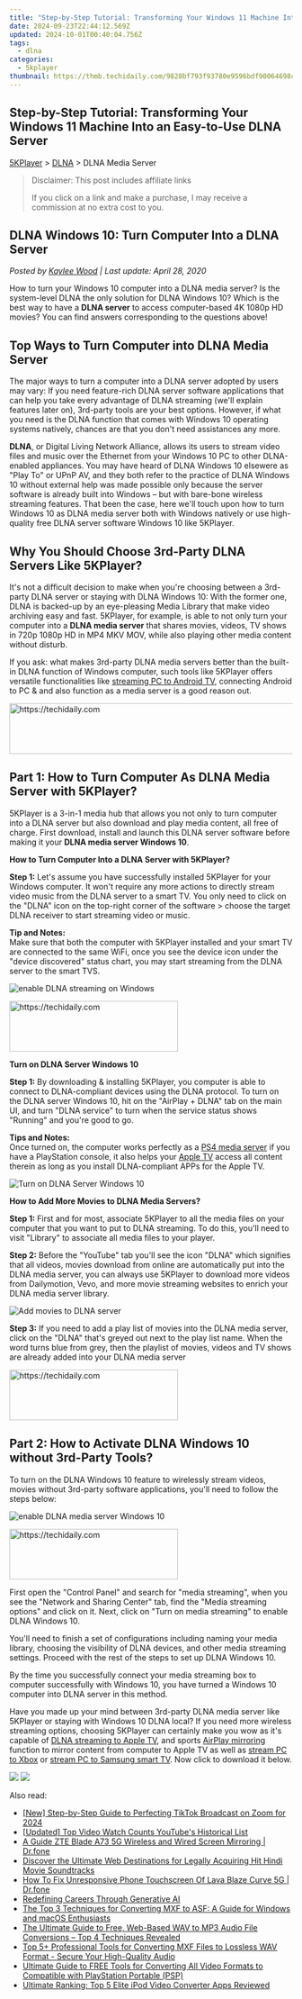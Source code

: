 ```yaml
---
title: "Step-by-Step Tutorial: Transforming Your Windows 11 Machine Into an Easy-to-Use DLNA Server"
date: 2024-09-23T22:44:12.569Z
updated: 2024-10-01T00:40:04.756Z
tags:
  - dlna
categories:
  - 5kplayer
thumbnail: https://thmb.techidaily.com/9828bf793f93780e9596bdf90064698c2faf8ab4424f88be5c51fa1662b48994.jpg
---
```


## Step-by-Step Tutorial: Transforming Your Windows 11 Machine Into an Easy-to-Use DLNA Server

[5KPlayer](https://tools.techidaily.com/5kplayer/products/) \> [DLNA](https://tools.techidaily.com/5kplayer/dlna/) \> DLNA Media Server

>  Disclaimer: This post includes affiliate links
>
>  If you click on a link and make a purchase, I may receive a commission at no extra cost to you.
>

## DLNA Windows 10: Turn Computer Into a DLNA Server

 _Posted by [Kaylee Wood](https://www.quora.com/profile/Amanda-Hu-21) | Last update: April 28, 2020_

How to turn your Windows 10 computer into a DLNA media server? Is the system-level DLNA the only solution for DLNA Windows 10? Which is the best way to have a **DLNA server** to access computer-based 4K 1080p HD movies? You can find answers corresponding to the questions above!

## Top Ways to Turn Computer into DLNA Media Server

The major ways to turn a computer into a DLNA server adopted by users may vary: If you need feature-rich DLNA server software applications that can help you take every advantage of DLNA streaming (we'll explain features later on), 3rd-party tools are your best options. However, if what you need is the DLNA function that comes with Windows 10 operating systems natively, chances are that you don't need assistances any more. 

**DLNA**, or Digital Living Network Alliance, allows its users to stream video files and music over the Ethernet from your Windows 10 PC to other DLNA-enabled appliances. You may have heard of DLNA Windows 10 elsewere as "Play To" or UPnP AV, and they both refer to the practice of DLNA Windows 10 without external help was made possible only because the server software is already built into Windows – but with bare-bone wireless streaming features. That been the case, here we'll touch upon how to turn Windows 10 as DLNA media server both with Windows natively or use high-quality free DLNA server software Windows 10 like 5KPlayer.

## Why You Should Choose 3rd-Party DLNA Servers Like 5KPlayer?

It's not a difficult decision to make when you're choosing between a 3rd-party DLNA server or staying with DLNA Windows 10: With the former one, DLNA is backed-up by an eye-pleasing Media Library that make video archiving easy and fast. 5KPlayer, for example, is able to not only turn your computer into a **DLNA media server** that shares movies, videos, TV shows in 720p 1080p HD in MP4 MKV MOV, while also playing other media content without disturb. 

If you ask: what makes 3rd-party DLNA media servers better than the built-in DLNA function of Windows computer, such tools like 5KPlayer offers versatile functionalities like [streaming PC to Android TV](https://tools.techidaily.com/5kplayer/dlna/), connecting Android to PC & and also function as a media server is a good reason out.

<!-- affiliate ads begin -->
<a href="https://imp.i357552.net/c/5597632/994842/11832" target="_top" id="994842">
  <img src="//a.impactradius-go.com/display-ad/11832-994842" border="0" alt="https://techidaily.com" width="728" height="90"/>
</a>
<img height="0" width="0" src="https://imp.i357552.net/i/5597632/994842/11832" style="position:absolute;visibility:hidden;" border="0" />
<!-- affiliate ads end -->

## Part 1: How to Turn Computer As DLNA Media Server with 5KPlayer?

5KPlayer is a 3-in-1 media hub that allows you not only to turn computer into a DLNA server but also download and play media content, all free of charge. First download, install and launch this DLNA server software before making it your **DLNA media server Windows 10**.

**How to Turn Computer Into a DLNA Server with 5KPlayer?**

**Step 1:** Let's assume you have successfully installed 5KPlayer for your Windows computer. It won't require any more actions to directly stream video music from the DLNA server to a smart TV. You only need to click on the "DLNA" icon on the top-right corner of the software > choose the target DLNA receiver to start streaming video or music.

**Tip and Notes:**   
 Make sure that both the computer with 5KPlayer installed and your smart TV are connected to the same WiFi, once you see the device icon under the "device discovered" status chart, you may start streaming from the DLNA server to the smart TVS.

![enable DLNA streaming on Windows](https://www.5kplayer.com/dlna/img/dlna-compliant-5kplayer.jpg) 

<!-- affiliate ads begin -->
<a href="https://aligracehair.sjv.io/c/5597632/2047406/19272" target="_top" id="2047406">
  <img src="//a.impactradius-go.com/display-ad/19272-2047406" border="0" alt="https://techidaily.com" width="300" height="90"/>
</a>
<img height="0" width="0" src="https://aligracehair.sjv.io/i/5597632/2047406/19272" style="position:absolute;visibility:hidden;" border="0" />
<!-- affiliate ads end -->

**Turn on DLNA Server Windows 10**

**Step 1:** By downloading & installing 5KPlayer, you computer is able to connect to DLNA-compliant devices using the DLNA protocol. To turn on the DLNA server Windows 10, hit on the "AirPlay + DLNA" tab on the main UI, and turn "DLNA service" to turn when the service status shows "Running" and you're good to go.

**Tips and Notes:**  
 Once turned on, the computer works perfectly as a [PS4 media server](https://tools.techidaily.com/5kplayer/dlna/) if you have a PlayStation console, it also helps your [Apple TV](https://tools.techidaily.com/5kplayer/dlna/) access all content therein as long as you install DLNA-compliant APPs for the Apple TV. 

![Turn on DLNA Server Windows 10](https://www.5kplayer.com/dlna/img/turn-on-dlna-server.jpg) 

**How to Add More Movies to DLNA Media Servers?**

**Step 1:** First and for most, associate 5KPlayer to all the media files on your computer that you want to put to DLNA streaming. To do this, you'll need to visit "Library" to associate all media files to your player.

**Step 2:** Before the "YouTube" tab you'll see the icon "DLNA" which signifies that all videos, movies download from online are automatically put into the DLNA media server, you can always use 5KPlayer to download more videos from Dailymotion, Vevo, and more movie streaming websites to enrich your DLNA media server library.

![Add movies to DLNA server](https://www.5kplayer.com/dlna/img/dlna-server.jpg) 

**Step 3:** If you need to add a play list of movies into the DLNA media server, click on the "DLNA" that's greyed out next to the play list name. When the word turns blue from grey, then the playlist of movies, videos and TV shows are already added into your DLNA media server

<!-- affiliate ads begin -->
<a href="https://aligracehair.sjv.io/c/5597632/2047361/19272" target="_top" id="2047361">
  <img src="//a.impactradius-go.com/display-ad/19272-2047361" border="0" alt="https://techidaily.com" width="300" height="90"/>
</a>
<img height="0" width="0" src="https://aligracehair.sjv.io/i/5597632/2047361/19272" style="position:absolute;visibility:hidden;" border="0" />
<!-- affiliate ads end -->

## Part 2: How to Activate DLNA Windows 10 without 3rd-Party Tools?

To turn on the DLNA Windows 10 feature to wirelessly stream videos, movies without 3rd-party software applications, you'll need to follow the steps below:

![enable DLNA media server Windows 10](https://www.5kplayer.com/dlna/img/enable-windows-10-dlna-media-server.jpg)

<!-- affiliate ads begin -->
<a href="https://aligracehair.sjv.io/c/5597632/1896527/19272" target="_top" id="1896527">
  <img src="//a.impactradius-go.com/display-ad/19272-1896527" border="0" alt="https://techidaily.com" width="300" height="90"/>
</a>
<img height="0" width="0" src="https://aligracehair.sjv.io/i/5597632/1896527/19272" style="position:absolute;visibility:hidden;" border="0" />
<!-- affiliate ads end -->

First open the "Control Panel" and search for "media streaming", when you see the "Network and Sharing Center" tab, find the "Media streaming options" and click on it. Next, click on "Turn on media streaming" to enable DLNA Windows 10\. 

You'll need to finish a set of configurations including naming your media library, choosing the visibility of DLNA devices, and other media streaming settings. Proceed with the rest of the steps to set up DLNA Windows 10.

 By the time you successfully connect your media streaming box to computer successfully with Windows 10, you have turned a Windows 10 computer into DLNA server in this method.

Have you made up your mind between 3rd-party DLNA media server like 5KPlayer or staying with Windows 10 DLNA local? If you need more wireless streaming options, choosing 5KPlayer can certainly make you wow as it's capable of [DLNA streaming to Apple TV](https://tools.techidaily.com/5kplayer/dlna/), and sports [AirPlay mirroring](https://tools.techidaily.com/5kplayer/airplay/) function to mirror content from computer to Apple TV as well as [stream PC to Xbox](https://tools.techidaily.com/5kplayer/dlna/) or [stream PC to Samsung smart TV](https://tools.techidaily.com/5kplayer/dlna/). Now click to download it below.

[![](https://www.5kplayer.com/dlna/../button/freedownwhitewin.png)](https://tools.techidaily.com/5kplayer/products/) [![](https://www.5kplayer.com/dlna/../button/freedownbackmac.png)](https://tools.techidaily.com/5kplayer/products/)

<ins class="adsbygoogle"
     style="display:block"
     data-ad-format="autorelaxed"
     data-ad-client="ca-pub-7571918770474297"
     data-ad-slot="1223367746"></ins>

<ins class="adsbygoogle"
     style="display:block"
     data-ad-client="ca-pub-7571918770474297"
     data-ad-slot="8358498916"
     data-ad-format="auto"
     data-full-width-responsive="true"></ins>

<span class="atpl-alsoreadstyle">Also read:</span>
<div><ul>
<li><a href="https://vp-tips.techidaily.com/new-step-by-step-guide-to-perfecting-tiktok-broadcast-on-zoom-for-2024/"><u>[New] Step-by-Step Guide to Perfecting TikTok Broadcast on Zoom for 2024</u></a></li>
<li><a href="https://facebook-video-footage.techidaily.com/updated-top-video-watch-counts-youtubes-historical-list/"><u>[Updated] Top Video Watch Counts YouTube's Historical List</u></a></li>
<li><a href="https://screen-mirror.techidaily.com/a-guide-zte-blade-a73-5g-wireless-and-wired-screen-mirroring-drfone-by-drfone-android/"><u>A Guide ZTE Blade A73 5G Wireless and Wired Screen Mirroring | Dr.fone</u></a></li>
<li><a href="https://discover-dash.techidaily.com/discover-the-ultimate-web-destinations-for-legally-acquiring-hit-hindi-movie-soundtracks/"><u>Discover the Ultimate Web Destinations for Legally Acquiring Hit Hindi Movie Soundtracks</u></a></li>
<li><a href="https://fix-guide.techidaily.com/how-to-fix-unresponsive-phone-touchscreen-of-lava-blaze-curve-5g-drfone-by-drfone-fix-android-problems-fix-android-problems/"><u>How To Fix Unresponsive Phone Touchscreen Of Lava Blaze Curve 5G | Dr.fone</u></a></li>
<li><a href="https://tech-savvy.techidaily.com/redefining-careers-through-generative-ai/"><u>Redefining Careers Through Generative AI</u></a></li>
<li><a href="https://media-tips.techidaily.com/the-top-3-techniques-for-converting-mxf-to-asf-a-guide-for-windows-and-macos-enthusiasts/"><u>The Top 3 Techniques for Converting MXF to ASF: A Guide for Windows and macOS Enthusiasts</u></a></li>
<li><a href="https://media-tips.techidaily.com/1723620217038-the-ultimate-guide-to-free-web-based-wav-to-mp3-audio-file-conversions-top-4-techniques-revealed/"><u>The Ultimate Guide to Free, Web-Based WAV to MP3 Audio File Conversions – Top 4 Techniques Revealed</u></a></li>
<li><a href="https://media-tips.techidaily.com/top-5plus-professional-tools-for-converting-mxf-files-to-lossless-wav-format-secure-your-high-quality-audio/"><u>Top 5+ Professional Tools for Converting MXF Files to Lossless WAV Format - Secure Your High-Quality Audio</u></a></li>
<li><a href="https://media-tips.techidaily.com/ultimate-guide-to-free-tools-for-converting-all-video-formats-to-compatible-with-playstation-portable-psp/"><u>Ultimate Guide to FREE Tools for Converting All Video Formats to Compatible with PlayStation Portable (PSP)</u></a></li>
<li><a href="https://media-tips.techidaily.com/ultimate-ranking-top-5-elite-ipod-video-converter-apps-reviewed/"><u>Ultimate Ranking: Top 5 Elite iPod Video Converter Apps Reviewed</u></a></li>
</ul></div>

